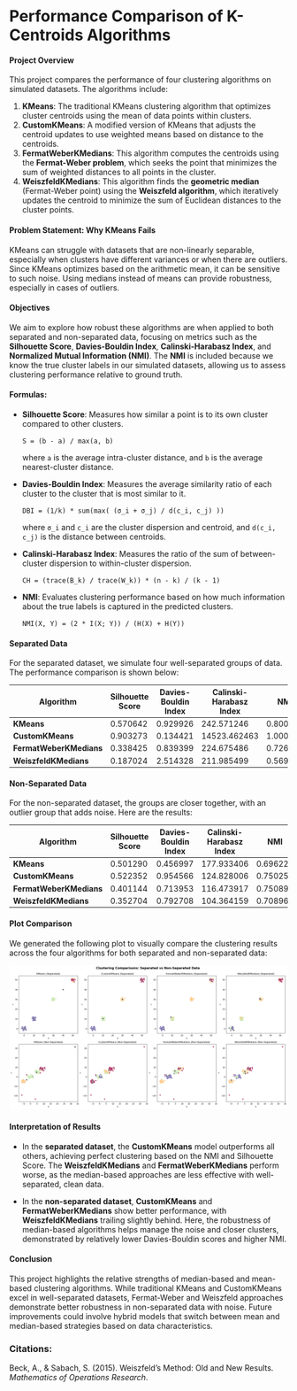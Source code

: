 # Performance Comparison of K-Centroids Algorithms

#### Project Overview
This project compares the performance of four clustering algorithms on simulated datasets. The algorithms include:

1. **KMeans**: The traditional KMeans clustering algorithm that optimizes cluster centroids using the mean of data points within clusters.
2. **CustomKMeans**: A modified version of KMeans that adjusts the centroid updates to use weighted means based on distance to the centroids.
3. **FermatWeberKMedians**: This algorithm computes the centroids using the **Fermat-Weber problem**, which seeks the point that minimizes the sum of weighted distances to all points in the cluster.
4. **WeiszfeldKMedians**: This algorithm finds the **geometric median** (Fermat-Weber point) using the **Weiszfeld algorithm**, which iteratively updates the centroid to minimize the sum of Euclidean distances to the cluster points.

#### Problem Statement: Why KMeans Fails
KMeans can struggle with datasets that are non-linearly separable, especially when clusters have different variances or when there are outliers. Since KMeans optimizes based on the arithmetic mean, it can be sensitive to such noise. Using medians instead of means can provide robustness, especially in cases of outliers.

#### Objectives
We aim to explore how robust these algorithms are when applied to both separated and non-separated data, focusing on metrics such as the **Silhouette Score**, **Davies-Bouldin Index**, **Calinski-Harabasz Index**, and **Normalized Mutual Information (NMI)**. The **NMI** is included because we know the true cluster labels in our simulated datasets, allowing us to assess clustering performance relative to ground truth.

#### Formulas:
- **Silhouette Score**: Measures how similar a point is to its own cluster compared to other clusters.
  ```
  S = (b - a) / max(a, b)
  ```
  where `a` is the average intra-cluster distance, and `b` is the average nearest-cluster distance.
  
- **Davies-Bouldin Index**: Measures the average similarity ratio of each cluster to the cluster that is most similar to it.
  ```
  DBI = (1/k) * sum(max( (σ_i + σ_j) / d(c_i, c_j) ))
  ```
  where `σ_i` and `c_i` are the cluster dispersion and centroid, and `d(c_i, c_j)` is the distance between centroids.

- **Calinski-Harabasz Index**: Measures the ratio of the sum of between-cluster dispersion to within-cluster dispersion.
  ```
  CH = (trace(B_k) / trace(W_k)) * (n - k) / (k - 1)
  ```

- **NMI**: Evaluates clustering performance based on how much information about the true labels is captured in the predicted clusters.
  ```
  NMI(X, Y) = (2 * I(X; Y)) / (H(X) + H(Y))
  ```

#### Separated Data
For the separated dataset, we simulate four well-separated groups of data. The performance comparison is shown below:

| Algorithm            | Silhouette Score | Davies-Bouldin Index | Calinski-Harabasz Index | NMI     |
|----------------------|------------------|----------------------|-------------------------|---------|
| **KMeans**           | 0.570642         | 0.929926             | 242.571246              | 0.800687|
| **CustomKMeans**     | 0.903273         | 0.134421             | 14523.462463            | 1.000000|
| **FermatWeberKMedians** | 0.338425      | 0.839399             | 224.675486              | 0.726114|
| **WeiszfeldKMedians** | 0.187024        | 2.514328             | 211.985499              | 0.569861|

#### Non-Separated Data
For the non-separated dataset, the groups are closer together, with an outlier group that adds noise. Here are the results:

| Algorithm            | Silhouette Score | Davies-Bouldin Index | Calinski-Harabasz Index | NMI     |
|----------------------|------------------|----------------------|-------------------------|---------|
| **KMeans**           | 0.501290         | 0.456997             | 177.933406              | 0.696223|
| **CustomKMeans**     | 0.522352         | 0.954566             | 124.828006              | 0.750253|
| **FermatWeberKMedians** | 0.401144      | 0.713953             | 116.473917              | 0.750895|
| **WeiszfeldKMedians** | 0.352704        | 0.792708             | 104.364159              | 0.708963|

#### Plot Comparison
We generated the following plot to visually compare the clustering results across the four algorithms for both separated and non-separated data:

![Clustering Comparisons: Separated vs Non-Separated Data](plot_comparison.png)

#### Interpretation of Results
- In the **separated dataset**, the **CustomKMeans** model outperforms all others, achieving perfect clustering based on the NMI and Silhouette Score. The **WeiszfeldKMedians** and **FermatWeberKMedians** perform worse, as the median-based approaches are less effective with well-separated, clean data.
  
- In the **non-separated dataset**, **CustomKMeans** and **FermatWeberKMedians** show better performance, with **WeiszfeldKMedians** trailing slightly behind. Here, the robustness of median-based algorithms helps manage the noise and closer clusters, demonstrated by relatively lower Davies-Bouldin scores and higher NMI.

#### Conclusion
This project highlights the relative strengths of median-based and mean-based clustering algorithms. While traditional KMeans and CustomKMeans excel in well-separated datasets, Fermat-Weber and Weiszfeld approaches demonstrate better robustness in non-separated data with noise. Future improvements could involve hybrid models that switch between mean and median-based strategies based on data characteristics.

### Citations:
Beck, A., & Sabach, S. (2015). Weiszfeld’s Method: Old and New Results. *Mathematics of Operations Research*.
